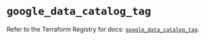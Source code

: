 # `google_data_catalog_tag`

Refer to the Terraform Registry for docs: [`google_data_catalog_tag`](https://registry.terraform.io/providers/hashicorp/google-beta/6.49.2/docs/resources/google_data_catalog_tag).
